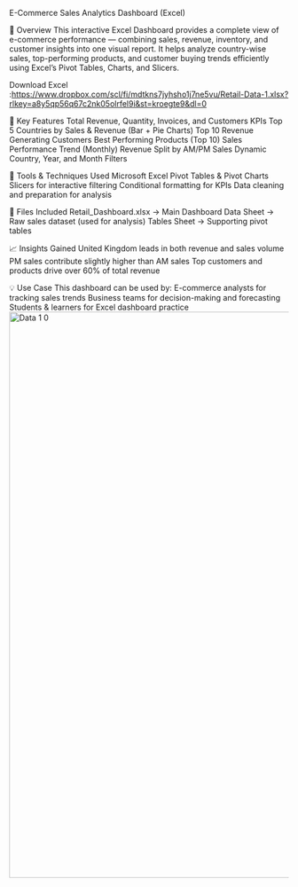 E-Commerce Sales Analytics Dashboard (Excel)

🧠 Overview
This interactive Excel Dashboard provides a complete view of e-commerce performance — combining sales, revenue, inventory, and customer insights into one visual report.
It helps analyze country-wise sales, top-performing products, and customer buying trends efficiently using Excel’s Pivot Tables, Charts, and Slicers.

Download Excel :https://www.dropbox.com/scl/fi/mdtkns7jyhsho1j7ne5vu/Retail-Data-1.xlsx?rlkey=a8y5qp56q67c2nk05olrfel9i&st=kroegte9&dl=0

🚀 Key Features
Total Revenue, Quantity, Invoices, and Customers KPIs
Top 5 Countries by Sales & Revenue (Bar + Pie Charts)
Top 10 Revenue Generating Customers
Best Performing Products (Top 10)
Sales Performance Trend (Monthly)
Revenue Split by AM/PM Sales
Dynamic Country, Year, and Month Filters

🧩 Tools & Techniques Used
Microsoft Excel
Pivot Tables & Pivot Charts
Slicers for interactive filtering
Conditional formatting for KPIs
Data cleaning and preparation for analysis

📂 Files Included
Retail_Dashboard.xlsx → Main Dashboard
Data Sheet → Raw sales dataset (used for analysis)
Tables Sheet → Supporting pivot tables

📈 Insights Gained
United Kingdom leads in both revenue and sales volume
PM sales contribute slightly higher than AM sales
Top customers and products drive over 60% of total revenue

💡 Use Case
This dashboard can be used by:
E-commerce analysts for tracking sales trends
Business teams for decision-making and forecasting
Students & learners for Excel dashboard practice
<img width="1911" height="1021" alt="Data 1 0" src="https://github.com/user-attachments/assets/305826be-b3c6-4e28-9b39-ad1328a36557" />

